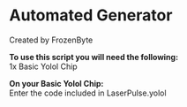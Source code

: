 # Automated Generator
Created by FrozenByte  
  
**To use this script you will need the following:**  
1x Basic Yolol Chip  
  
**On your Basic Yolol Chip:**  
Enter the code included in LaserPulse.yolol  


